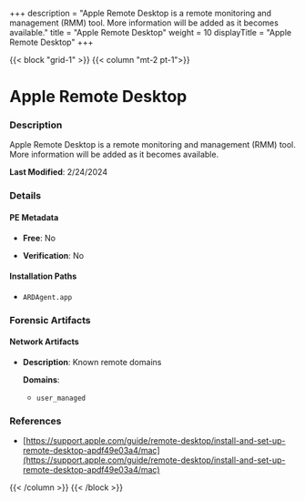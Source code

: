 +++
description = "Apple Remote Desktop is a remote monitoring and management (RMM) tool. More information will be added as it becomes available."
title = "Apple Remote Desktop"
weight = 10
displayTitle = "Apple Remote Desktop"
+++


{{< block "grid-1" >}}
{{< column "mt-2 pt-1">}}

# Apple Remote Desktop


### Description

Apple Remote Desktop is a remote monitoring and management (RMM) tool. More information will be added as it becomes available.



**Last Modified**: 2/24/2024

### Details


#### PE Metadata


- **Free**: No

- **Verification**: No




#### Installation Paths
- `ARDAgent.app`

### Forensic Artifacts




#### Network Artifacts

- **Description**: Known remote domains

  **Domains**:
    - `user_managed`





### References
- [https://support.apple.com/guide/remote-desktop/install-and-set-up-remote-desktop-apdf49e03a4/mac](https://support.apple.com/guide/remote-desktop/install-and-set-up-remote-desktop-apdf49e03a4/mac)



{{< /column >}}
{{< /block >}}
